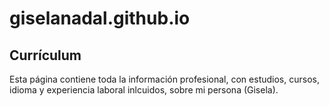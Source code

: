 # giselanadal.github.io
## Currículum
Esta página contiene toda la información profesional, con estudios, cursos, idioma y experiencia laboral inlcuidos, sobre mi persona (Gisela).
